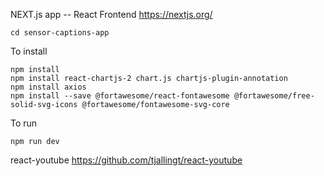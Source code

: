 NEXT.js app -- React Frontend
https://nextjs.org/

```
cd sensor-captions-app
```


To install
```
npm install
npm install react-chartjs-2 chart.js chartjs-plugin-annotation
npm install axios
npm install --save @fortawesome/react-fontawesome @fortawesome/free-solid-svg-icons @fortawesome/fontawesome-svg-core
```

To run
 ```
 npm run dev
 ```



react-youtube
https://github.com/tjallingt/react-youtube
